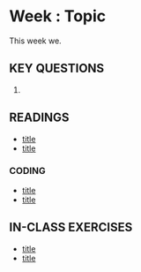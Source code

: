 # Week : Topic

This week we.

## KEY QUESTIONS

1.

## READINGS

* [title](../images/error404_agi_not_found.png)
* [title](../images/error404_agi_not_found.png)

### CODING

* [title](../images/error404_agi_not_found.png)
* [title](../images/error404_agi_not_found.png)

## IN-CLASS EXERCISES

* [title](../images/error404_agi_not_found.png)
* [title](../images/error404_agi_not_found.png)
